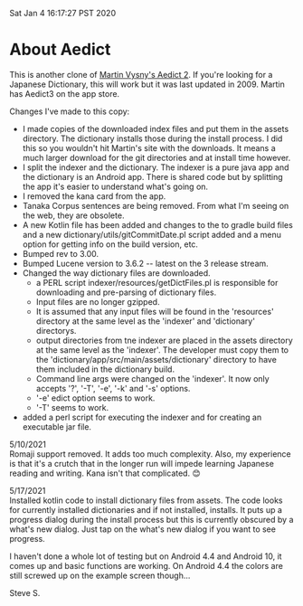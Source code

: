 

Sat Jan  4 16:17:27 PST 2020

# About Aedict

This is another clone of
[Martin Vysny's Aedict 2](https://github.com/mvysny/aedict).
If you're looking for a Japanese Dictionary, this will work
but it was last updated in 2009.  Martin has Aedict3 on the 
app store.

Changes I've made to this copy:
* I made copies of the downloaded index files and put them
in the assets directory.  The dictionary installs those
during the install process.  I did this so you wouldn't
hit Martin's site with the downloads.  It means a much
larger download for the git directories and at install time
however.
* I split the indexer and the dictionary.  The indexer
  is a pure java app and the dictionary is an Android app.
  There is shared code but by splitting the app it's easier
  to understand what's going on.
* I removed the kana card from the app.
* Tanaka Corpus sentences are being removed.  From what I'm seeing on
  the web, they are obsolete.
* A new Kotlin file has been added and changes to the to
  gradle build files and a new dictionary/utils/gitCommitDate.pl
  script added and a menu option for getting info on the
  build version, etc.
* Bumped rev to 3.00.
* Bumped Lucene version to 3.6.2 -- latest on the 3 release stream.
* Changed the way dictionary files are downloaded.
    * a PERL script indexer/resources/getDictFiles.pl is responsible
      for downloading and pre-parsing of dictionary files.
    * Input files are no longer gzipped.
    * It is assumed that any input files will be found in the
      'resources' directory at the same level as the 'indexer'
      and 'dictionary' directorys.
    * output directories from tne indexer are placed in the assets
      directory at the same level as the 'indexer'.  The developer
      must copy them to the 'dictionary/app/src/main/assets/dictionary'
      directory to have them included in the dictionary build.
    * Command line args were changed on the 'indexer'.  It now only
      accepts '?', '-T', '-e', '-k' and '-s' options.
    * '-e' edict option seems to work.
    * '-T' seems to work.
* added a perl script for executing the indexer and for creating an 
  executable jar file.

5/10/2021<br>
Romaji support removed.  It adds too much complexity.  Also, my experience
is that it's a crutch that in the longer run will impede learning Japanese
reading and writing.  Kana isn't that complicated. 😊

5/17/2021<br>
Installed kotlin code to install dictionary files from assets.  The code
looks for currently installed dictionaries and if not installed, installs.
It puts up a progress dialog during the install process but this is
currently obscured by a what's new dialog.  Just tap on the what's new
dialog if you want to see progress.

I haven't done a whole lot of testing but on Android 4.4 and Android 10, it
comes up and basic functions are working.  On Android 4.4 the colors are
still screwed up on the example screen though...


Steve S.
